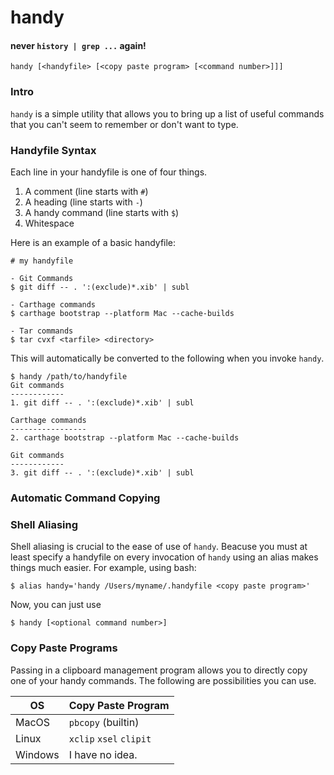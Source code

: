handy
=====
#### never `history | grep ...` again!


```
handy [<handyfile> [<copy paste program> [<command number>]]]
```

### Intro
`handy` is a simple utility that allows you to bring up a list of useful commands that you can't seem to remember or don't want to type. 

### Handyfile Syntax
Each line in your handyfile is one of four things.

1. A comment (line starts with `#`)
2. A heading (line starts with `-`)
3. A handy command (line starts with `$`)
4. Whitespace

Here is an example of a basic handyfile:

```
# my handyfile 

- Git Commands
$ git diff -- . ':(exclude)*.xib' | subl

- Carthage commands 
$ carthage bootstrap --platform Mac --cache-builds

- Tar commands
$ tar cvxf <tarfile> <directory>
```
This will automatically be converted to the following when you invoke `handy`.

```
$ handy /path/to/handyfile
Git commands
------------
1. git diff -- . ':(exclude)*.xib' | subl

Carthage commands
-----------------
2. carthage bootstrap --platform Mac --cache-builds

Git commands
------------
3. git diff -- . ':(exclude)*.xib' | subl

```

### Automatic Command Copying


### Shell Aliasing
Shell aliasing is crucial to the ease of use of `handy`. Beacuse you must at least specify a handyfile on every invocation of `handy` using an alias makes things much easier. For example, using bash:

	$ alias handy='handy /Users/myname/.handyfile <copy paste program>'
	
Now, you can just use

	$ handy [<optional command number>]


### Copy Paste Programs
Passing in a clipboard management program allows you to directly copy one of your handy commands. The following are possibilities you can use. 

| OS            | Copy Paste Program           
| ------------- |-------------
| MacOS         | `pbcopy` (builtin) 
| Linux         | `xclip` `xsel` `clipit`
| Windows       | I have no idea.   